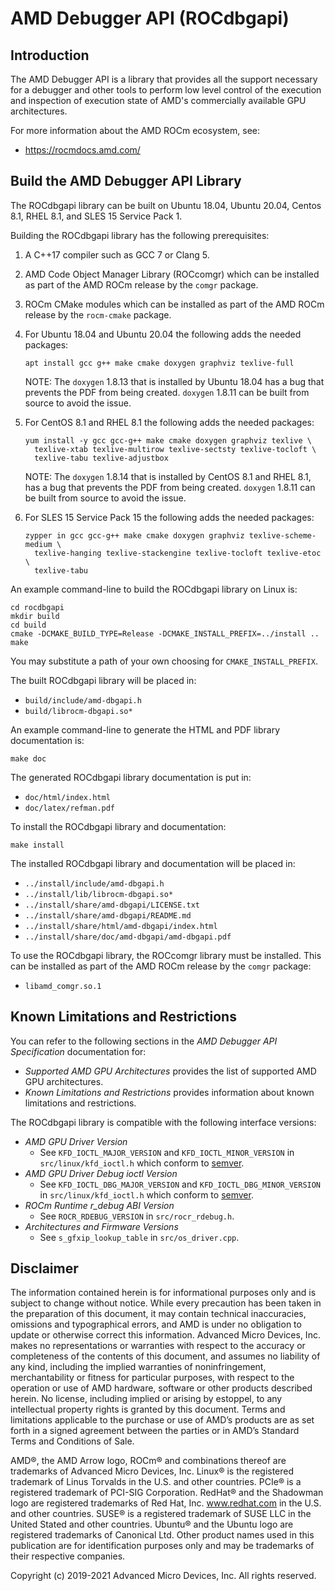 AMD Debugger API (ROCdbgapi)
============================

Introduction
------------

The AMD Debugger API is a library that provides all the support necessary for a
debugger and other tools to perform low level control of the execution and
inspection of execution state of AMD's commercially available GPU architectures.

For more information about the AMD ROCm ecosystem, see:

- https://rocmdocs.amd.com/

Build the AMD Debugger API Library
----------------------------------

The ROCdbgapi library can be built on Ubuntu 18.04, Ubuntu 20.04, Centos 8.1,
RHEL 8.1, and SLES 15 Service Pack 1.

Building the ROCdbgapi library has the following prerequisites:

1. A C++17 compiler such as GCC 7 or Clang 5.

2. AMD Code Object Manager Library (ROCcomgr) which can be installed as part of
   the AMD ROCm release by the ``comgr`` package.

3. ROCm CMake modules which can be installed as part of the AMD ROCm release by
   the ``rocm-cmake`` package.

4. For Ubuntu 18.04 and Ubuntu 20.04 the following adds the needed packages:

   ````shell
   apt install gcc g++ make cmake doxygen graphviz texlive-full
   ````

   NOTE: The ``doxygen`` 1.8.13 that is installed by Ubuntu 18.04 has a bug
   that prevents the PDF from being created.  ``doxygen`` 1.8.11 can be built
   from source to avoid the issue.

5. For CentOS 8.1 and RHEL 8.1 the following adds the needed packages:

   ````shell
   yum install -y gcc gcc-g++ make cmake doxygen graphviz texlive \
     texlive-xtab texlive-multirow texlive-sectsty texlive-tocloft \
     texlive-tabu texlive-adjustbox
   ````

   NOTE: The ``doxygen`` 1.8.14 that is installed by CentOS 8.1 and RHEL 8.1,
   has a bug that prevents the PDF from being created. ``doxygen`` 1.8.11 can be
   built from source to avoid the issue.

6. For SLES 15 Service Pack 15 the following adds the needed packages:

   ````shell
   zypper in gcc gcc-g++ make cmake doxygen graphviz texlive-scheme-medium \
     texlive-hanging texlive-stackengine texlive-tocloft texlive-etoc \
     texlive-tabu
   ````

An example command-line to build the ROCdbgapi library on Linux is:

````shell
cd rocdbgapi
mkdir build
cd build
cmake -DCMAKE_BUILD_TYPE=Release -DCMAKE_INSTALL_PREFIX=../install ..
make
````

You may substitute a path of your own choosing for ``CMAKE_INSTALL_PREFIX``.

The built ROCdbgapi library will be placed in:

- ``build/include/amd-dbgapi.h``
- ``build/librocm-dbgapi.so*``

An example command-line to generate the HTML and PDF library documentation is:

````shell
make doc
````

The generated ROCdbgapi library documentation is put in:

- ``doc/html/index.html``
- ``doc/latex/refman.pdf``

To install the ROCdbgapi library and documentation:

````shell
make install
````

The installed ROCdbgapi library and documentation will be placed in:

- ``../install/include/amd-dbgapi.h``
- ``../install/lib/librocm-dbgapi.so*``
- ``../install/share/amd-dbgapi/LICENSE.txt``
- ``../install/share/amd-dbgapi/README.md``
- ``../install/share/html/amd-dbgapi/index.html``
- ``../install/share/doc/amd-dbgapi/amd-dbgapi.pdf``

To use the ROCdbgapi library, the ROCcomgr library must be installed.  This can
be installed as part of the AMD ROCm release by the ``comgr`` package:

- ``libamd_comgr.so.1``

Known Limitations and Restrictions
----------------------------------

You can refer to the following sections in the *AMD Debugger API Specification*
documentation for:

- *Supported AMD GPU Architectures* provides the list of supported AMD GPU
  architectures.
- *Known Limitations and Restrictions* provides information about known
  limitations and restrictions.

The ROCdbgapi library is compatible with the following interface versions:

- *AMD GPU Driver Version*
  - See ``KFD_IOCTL_MAJOR_VERSION`` and ``KFD_IOCTL_MINOR_VERSION`` in
    ``src/linux/kfd_ioctl.h`` which conform to [semver](http://semver.org/).
- *AMD GPU Driver Debug ioctl Version*
  - See ``KFD_IOCTL_DBG_MAJOR_VERSION`` and ``KFD_IOCTL_DBG_MINOR_VERSION`` in
    ``src/linux/kfd_ioctl.h`` which conform to [semver](http://semver.org/).
- *ROCm Runtime r_debug ABI Version*
  - See ``ROCR_RDEBUG_VERSION`` in ``src/rocr_rdebug.h``.
- *Architectures and Firmware Versions*
  - See ``s_gfxip_lookup_table`` in ``src/os_driver.cpp``.

Disclaimer
----------

The information contained herein is for informational purposes only and is
subject to change without notice.  While every precaution has been taken in the
preparation of this document, it may contain technical inaccuracies, omissions
and typographical errors, and AMD is under no obligation to update or otherwise
correct this information.  Advanced Micro Devices, Inc. makes no
representations or warranties with respect to the accuracy or completeness of
the contents of this document, and assumes no liability of any kind, including
the implied warranties of noninfringement, merchantability or fitness for
particular purposes, with respect to the operation or use of AMD hardware,
software or other products described herein.  No license, including implied or
arising by estoppel, to any intellectual property rights is granted by this
document.  Terms and limitations applicable to the purchase or use of AMD’s
products are as set forth in a signed agreement between the parties or in AMD’s
Standard Terms and Conditions of Sale.

AMD®, the AMD Arrow logo, ROCm® and combinations thereof are trademarks of
Advanced Micro Devices, Inc.  Linux® is the registered trademark of Linus
Torvalds in the U.S. and other countries.  PCIe® is a registered trademark of
PCI-SIG Corporation.  RedHat® and the Shadowman logo are registered trademarks
of Red Hat, Inc. www.redhat.com in the U.S. and other countries.  SUSE® is a
registered trademark of SUSE LLC in the United Stated and other countries.
Ubuntu® and the Ubuntu logo are registered trademarks of Canonical Ltd.  Other
product names used in this publication are for identification purposes only and
may be trademarks of their respective companies.

Copyright (c) 2019-2021 Advanced Micro Devices, Inc.  All rights reserved.
